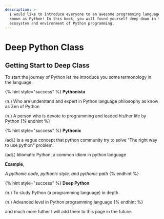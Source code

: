 ```yaml
---
description: >-
  I would like to introduce everyone to an awesome programming language it's
  known as Python! In this book, you will found yourself deep down in the
  ecosystem and environment of Python programming.
---
```


# Deep Python Class

## Getting Start to Deep Class

To start the journey of Python let me introduce you some termonology in the language.

{% hint style="success" %}
**Pythonista** 

\(n.\) Who are understand and expert in Python language philosophy as know as Zen of Python

\(n.\) A person who is devote to programming and leaded his/her life by Python 
{% endhint %}

{% hint style="success" %}
**Pythonic**

\(adj.\) is a vague concept that python community try to solve "The right way to use python" problem.

\(adj.\) Idiomatic Python, a common idiom in python language

**Example**,

_A pythonic code, pythonic style, and pythonic path_
{% endhint %}

{% hint style="success" %}
**Deep Python**

\(n.\) To study Python \(a programming language\) in depth.

\(n.\) Advanced level in Python programming language
{% endhint %}

and much more futher I will add them to this page in the future.



